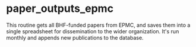 # paper_outputs_epmc

This routine gets all BHF-funded papers from EPMC, and saves them into a single spreadsheet for dissemination to the wider organization. It's run monthly and appends new publications to the database. 

